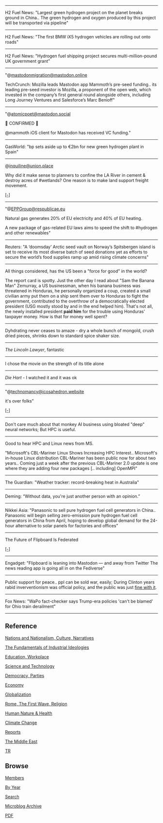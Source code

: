 

---

H2 Fuel News: "Largest green hydrogen project on the planet breaks
ground in China.. The green hydrogen and oxygen produced by this
project will be transported via pipeline"

---

H2 Fuel News: "The first BMW iX5 hydrogen vehicles are rolling out onto roads"

---

H2 Fuel News: "Hydrogen fuel shipping project secures multi-million-pound
UK government grant"

---

"@mastodonmigration@mastodon.online

TechCrunch: Mozilla leads Mastodon app Mammoth’s pre-seed
funding.. its leading pre-seed investor is Mozilla, a proponent of the
open web, which invested in the company’s first general round
alongside others, including Long Journey Ventures and Salesforce’s
Marc Benioff"

---

"@atomicpoet@mastodon.social

📰 CONFIRMED 📰

@mammoth iOS client for Mastodon has received VC funding."

---

GasWorld: "bp sets aside up to €2bn for new green hydrogen plant in Spain"

---

@inquiline@union.place

Why did it make sense to planners to confine the LA River in cement &
destroy acres of #wetlands? One reason is to make land support freight
movement.

[[-]](https://masto.ai/@inquiline@union.place/109927186961684086)

---

"@EPPGroup@respublicae.eu

Natural gas generates 20% of EU electricity and 40% of EU heating. 

A new package of gas-related EU laws aims to speed the shift to
\#hydrogen and other renewables"

---

Reuters: "A ‘doomsday’ Arctic seed vault on Norway’s Spitsbergen island
is set to receive its most diverse batch of seed donations yet as
efforts to secure the world’s food supplies ramp up amid rising
climate concerns"

---

All things considered, has the US been a "force for good" in the
world?

The report card is spotty. Just the other day I read about "Sam the
Banana Man" Zemurray, a US businessman, when his banana business was
threatened in Honduras, he personally organized a coup, created a
small civilian army put them on a ship sent them over to Honduras to
fight the government, contributed to the overthrow of a democratically
elected president (USG mostly stood by and in the end helped
him). That's not all, the newly installed president **paid him** for
the trouble using Honduras' taxpayer money. How is that for money well
spent?

---

Dyhdrating never ceases to amaze - dry a whole bunch of mongold, crush
dried pieces, shrinks down to standard spice shaker size.

---

*The Lincoln Lawyer*, fantastic

---

I chose the movie on the strength of its title alone

---

*Die Hart* - I watched it and it was ok

---

"@technomancy@icosahedron.website

it's over folks"

[[-]](mbl/2023/masto1.jpg)

---

Don't care much about that monkey AI business using bloated "deep"
neural networks; But HPC is useful.

---

Good to hear HPC and Linux news from MS. 

"Microsoft's CBL-Mariner Linux Shows Increasing HPC Interest.. Microsoft's
in-house Linux distribution CBL-Mariner has been public now for about
two years..  Coming just a week after the previous CBL-Mariner 2.0
update is one where they are adding four new packages [.. including]
OpenMPI"

---

The Guardian: "Weather tracker: record-breaking heat in Australia"

---

Deming: “Without data, you're just another person with an opinion.”

----

Nikkei Asia: "Panasonic to sell pure hydrogen fuel cell generators in
China..  Panasonic will begin selling zero-emission pure hydrogen fuel
cell generators in China from April, hoping to develop global demand
for the 24-hour alternative to solar panels for factories and offices"

---

The Future of Flipboard Is Federated

[[-]](https://about.flipboard.com/inside-flipboard/flipboard-mastodon-federated/)

---

Engadget: "Flipboard is leaning into Mastodon — and away from Twitter
The news reading app is going all in on the Fediverse"

---

Public support for peace.. ppl can be sold war, easily; During Clinton
years rabid inverventionism was official policy, and the public was
just [fine with it](2021/03/ship-of-fools.html#interventionism).

---

Fox News: "WaPo fact-checker says Trump-era policies 'can't be blamed'
for Ohio train derailment"

---

## Reference

[Nations and Nationalism, Culture, Narratives](0119/2013/02/nations-and-nationalism.html)

[The Fundamentals of Industrial Ideologies](0119/2011/04/fundamentals-of-industrial-ideologies.html)

[Education, Workplace](0119/2017/09/education-workplace.html)

[Science and Technology](0119/2018/09/science-technology.html)

[Democracy, Parties](0119/2016/11/democracy.html)

[Economy](2021/01/economy.html)

[Globalization](0119/2018/09/globalization.html)

[Rome, The First Wave, Religion](0119/2017/12/rome.html)

[Human Nature & Health](2020/07/human-nature.html)

[Climate Change](2022/01/climate.html)

[Reports](2021/01/reports.html)

[The Middle East](0119/2019/07/middleeast.html)

[TR](../tr)

## Browse

[Members](2022/08/members.html)

[By Year](years.html)

[Search](search.html)

[Microblog Archive](mbl/index.html)

[PDF](https://drive.google.com/uc?export=view&id=1FSi-1MnqXVq_PVTEXzzflwN8-7h92N_R)
